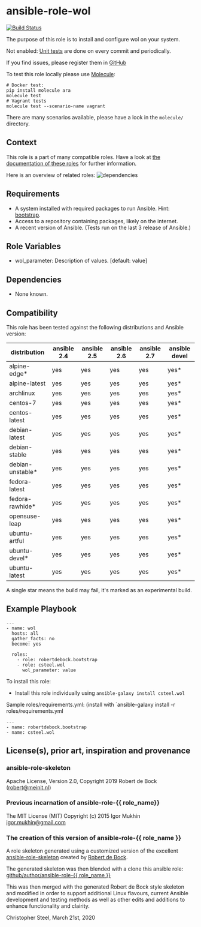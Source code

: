 ansible-role-wol
=========

[![Build Status](https://travis-ci.org/csteel/ansible-role-wol.svg?branch=master)](https://travis-ci.org/csteel/ansible-role-wol)

The purpose of this role is to install and configure wol on your system.

Not enabled: [Unit tests](https://travis-ci.org/csteel/ansible-role-wol) are done on every commit and periodically.

If you find issues, please register them in [GitHub](https://github.com/csteel/ansible-role-wol/issues)

To test this role locally please use [Molecule](https://github.com/metacloud/molecule):
```
# Docker test:
pip install molecule ara
molecule test
# Vagrant tests
molecule test --scenario-name vagrant
```
There are many scenarios available, please have a look in the `molecule/` directory.

Context
--------
This role is a part of many compatible roles. Have a look at [the documentation of these roles](https://robertdebock.nl/) for further information.

Here is an overview of related roles:
![dependencies](https://raw.githubusercontent.com/robertdebock/drawings/artifacts/wol.png "Dependency")

Requirements
------------

- A system installed with required packages to run Ansible. Hint: [bootstrap](https://galaxy.ansible.com/robertdebock/bootstrap).
- Access to a repository containing packages, likely on the internet.
- A recent version of Ansible. (Tests run on the last 3 release of Ansible.)

Role Variables
--------------

- wol_parameter: Description of values. [default: value]

Dependencies
------------

- None known.

Compatibility
-------------

This role has been tested against the following distributions and Ansible version:

|distribution|ansible 2.4|ansible 2.5|ansible 2.6|ansible 2.7|ansible devel|
|------------|-----------|-----------|-----------|-----------|-------------|
|alpine-edge*|yes|yes|yes|yes|yes*|
|alpine-latest|yes|yes|yes|yes|yes*|
|archlinux|yes|yes|yes|yes|yes*|
|centos-7|yes|yes|yes|yes|yes*|
|centos-latest|yes|yes|yes|yes|yes*|
|debian-latest|yes|yes|yes|yes|yes*|
|debian-stable|yes|yes|yes|yes|yes*|
|debian-unstable*|yes|yes|yes|yes|yes*|
|fedora-latest|yes|yes|yes|yes|yes*|
|fedora-rawhide*|yes|yes|yes|yes|yes*|
|opensuse-leap|yes|yes|yes|yes|yes*|
|ubuntu-artful|yes|yes|yes|yes|yes*|
|ubuntu-devel*|yes|yes|yes|yes|yes*|
|ubuntu-latest|yes|yes|yes|yes|yes*|

A single star means the build may fail, it's marked as an experimental build.

Example Playbook
----------------

```
---
- name: wol
  hosts: all
  gather_facts: no
  become: yes

  roles:
    - role: robertdebock.bootstrap
    - role: csteel.wol
      wol_parameter: value
```

To install this role:
- Install this role individually using `ansible-galaxy install csteel.wol`

Sample roles/requirements.yml: (install with `ansible-galaxy install -r roles/requirements.yml
```
---
- name: robertdebock.bootstrap
- name: csteel.wol
```


## License(s), prior art, inspiration and provenance

### ansible-role-skeleton

Apache License, Version 2.0, Copyright 2019 Robert de Bock (robert@meinit.nl)

### Previous incarnation of ansible-role-{{ role_name}}

The MIT License (MIT) Copyright (c) 2015 Igor Mukhin <igor.mukhin@gmail.com>

### The creation of this version of ansible-role-{{ role_name }}

A role skeleton generated using a customized version of the excellent
[ansible-role-skeleton](https://github.com/robertdebock/ansible-role-skeleton)
created by [Robert de Bock](https://robertdebock.nl/).

The generated skeleton was then blended with a clone this ansible role:
[github/author/ansible-role-{{ role_name }}]((https://github.com/author/ansible-role-skeleton))

This was then merged with the generated Robert de Bock style skeleton and modified
in order to support additional Linux flavours, current Ansible development and
testing methods as well as other edits and additions to enhance functionality
and clairity.

Christopher Steel, March 21st, 2020

